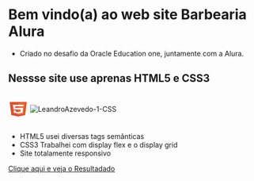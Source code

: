 
# Bem vindo(a) ao web site Barbearia Alura

- Criado no desafio da Oracle Education one, juntamente com a Alura.

## Nessse site use aprenas HTML5 e CSS3

<div style="display: inline_block"> <br>
  <img align="center" alt="LeandroAzevedo-1-HTML" height="30" width="40" src="https://raw.githubusercontent.com/devicons/devicon/master/icons/html5/html5-original.svg">
  <img align="center" alt="LeandroAzevedo-1-CSS" height="30" width="40" src="https://cdn.jsdelivr.net/gh/devicons/devicon/icons/css3/css3-original.svg">
</div> <br>

-  HTML5 usei diversas tags semânticas 
-  CSS3 Trabalhei com display flex e o display grid 
-  Site totalamente responsivo 

<a href="https://leandroazevedo-1.github.io/web-site-barbearia/" target="_blank">Clique aqui e veja o Resultadado</a>



